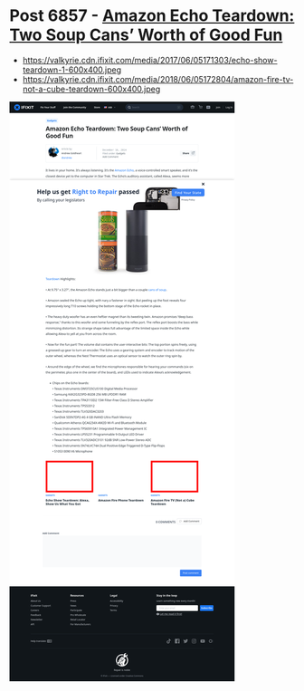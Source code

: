 # Post 6857 - [Amazon Echo Teardown: Two Soup Cans&#8217; Worth of Good Fun](https://www.ifixit.com/News/6857/amazon-echo)

- https://valkyrie.cdn.ifixit.com/media/2017/06/05171303/echo-show-teardown-1-600x400.jpeg
- https://valkyrie.cdn.ifixit.com/media/2018/06/05172804/amazon-fire-tv-not-a-cube-teardown-600x400.jpeg

![screencap](screenshots/3dd5e80d-ca27-4b7e-81b3-17fb595eac23.png)
